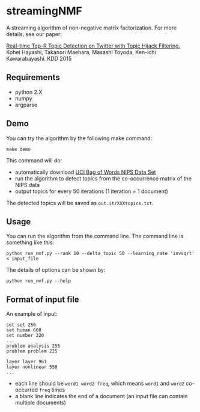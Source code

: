# streamingNMF
A streaming algorithm of non-negative matrix factorization. For more details, see our paper:

[Real-time Top-R Topic Detection on Twitter with Topic Hijack Filtering.](http://dx.doi.org/10.1145/2783258.2783402)
Kohei Hayashi, Takanori Maehara, Masashi Toyoda, Ken-ichi Kawarabayashi.
KDD 2015

## Requirements
* python 2.X
* numpy
* argparse
 
## Demo
You can try the algorithm by the following make command:
```
make demo
```
This command will do:

 * automatically download [UCI Bag of Words NIPS Data Set](https://archive.ics.uci.edu/ml/datasets/Bag+of+Words) 
 * run the algorithm to detect topics from the co-occurrence matrix of the NIPS data
 * output topics for every 50 iterations (1 iteration = 1 document)

The detected topics will be saved as ``out.itrXXXtopics.txt``.
 
## Usage
You can run the algorithm from the command line. The command line is something like this:
```
python run_nmf.py --rank 10 --delta_topic 50 --learning_rate 'invsqrt' < input_file
```
The details of options can be shown by:
```
python run_nmf.py --help
```

## Format of input file

An example of input:
```
set set 256
set human 608
set number 320
...
problem analysis 255
problem problem 225

layer layer 961
layer nonlinear 558
...
```
 * each line should be ``word1 word2 freq``, which means ``word1`` and ``word2`` co-occurred ``freq`` times
 * a blank line indicates the end of a document (an input file can contain multiple documents)
